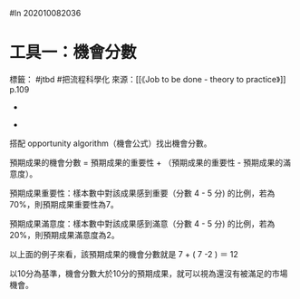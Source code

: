 #ln 202010082036
# 工具一：機會分數
標籤： #jtbd #把流程科學化
來源：[[《Job to be done - theory to practice》]] p.109

-

>

-

搭配 opportunity algorithm（機會公式）找出機會分數。

預期成果的機會分數 = 預期成果的重要性 + （預期成果的重要性 - 預期成果的滿意度）。


預期成果重要性：樣本數中對該成果感到重要（分數 4 - 5 分) 的比例，若為70%，則預期成果重要性為7。

預期成果滿意度：樣本數中對該成果感到滿意（分數 4 - 5 分) 的比例，若為20%，則預期成果滿意度為2。

以上面的例子來看，該預期成果的機會分數就是 7 + ( 7 -2 ) ＝ 12

以10分為基準，機會分數大於10分的預期成果，就可以視為還沒有被滿足的市場機會。